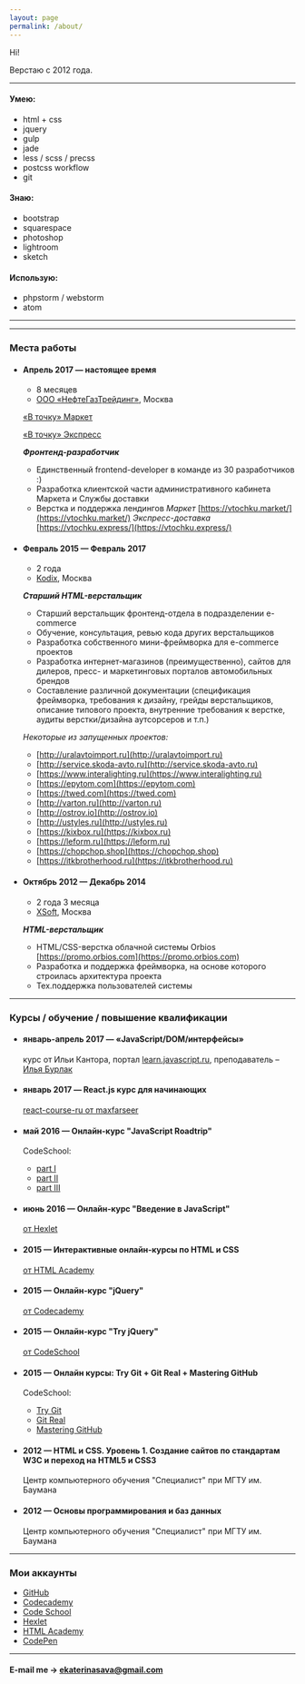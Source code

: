 ```yaml
---
layout: page
permalink: /about/
---
```


Hi!

Верстаю с 2012 года.

---

#### Умею:

* html + css
* jquery
* gulp
* jade
* less / scss / precss
* postcss workflow
* git

#### Знаю:

* bootstrap
* squarespace
* photoshop
* lightroom
* sketch

#### Использую:

* phpstorm / webstorm
* atom

---

<!-- С 30 января по 6 апреля прохожу курс [«JavaScript/DOM/интерфейсы»](https://learn.javascript.ru/courses/js) от Ильи Кантора.

Преподаватель – [Илья Бурлак](https://learn.javascript.ru/profile/ilya-burlak)

#### Новые навыки:

* native/vanilla JavaScript
* ES-2015 (ES6)
* работа с DOM
* Ajax: XMLHttpRequest / fetch
* сборка с Webpack -->

---

### Места работы

* #### Апрель 2017 — настоящее время
  - 8 месяцев
  - [ООО «НефтеГазТрейдинг»](kodi.xxx), Москва

  [«В точку» Маркет](https://vtochku.market/)

  [«В точку» Экспресс](https://vtochku.express/)

  __*Фронтенд-разработчик*__

  - Единственный frontend-developer в команде из 30 разработчиков :)
  - Разработка клиентской части административного кабинета Маркета и Службы доставки
  - Верстка и поддержка лендингов
    _Маркет_ [https://vtochku.market/](https://vtochku.market/)
    _Экспресс-доставка_ [https://vtochku.express/](https://vtochku.express/)


* #### Февраль 2015 — Февраль 2017
  - 2 года
  - [Kodix](kodi.xxx), Москва

  __*Старший HTML-верстальщик*__

  - Старший верстальщик фронтенд-отдела в подразделении e-commerce
  - Обучение, консультация, ревью кода других верстальщиков
  - Разработка собственного мини-фреймворка для e-commerce проектов
  - Разработка интернет-магазинов (преимущественно), сайтов для дилеров, пресс- и маркетинговых порталов автомобильных брендов
  - Составление различной документации (спецификация фреймворка, требования к дизайну, грейды верстальщиков, описание типового проекта, внутренние требования к верстке, аудиты верстки/дизайна аутсорсеров и т.п.)

  _Некоторые из запущенных проектов:_
  - [http://uralavtoimport.ru](http://uralavtoimport.ru)
  - [http://service.skoda-avto.ru](http://service.skoda-avto.ru)
  - [https://www.interalighting.ru](https://www.interalighting.ru)
  - [https://epytom.com](https://epytom.com)
  - [https://twed.com](https://twed.com)
  - [http://varton.ru](http://varton.ru)
  - [http://ostrov.io](http://ostrov.io)
  - [http://ustyles.ru](http://ustyles.ru)
  - [https://kixbox.ru](https://kixbox.ru)
  - [https://leform.ru](https://leform.ru)
  - [https://chopchop.shop](https://chopchop.shop)
  - [https://itkbrotherhood.ru](https://itkbrotherhood.ru)

* #### Октябрь 2012 — Декабрь 2014
  - 2 года 3 месяца
  - [XSoft](xsoft.org), Москва

  __*HTML-верстальщик*__

  - HTML/CSS-верстка облачной системы Orbios [https://promo.orbios.com](https://promo.orbios.com)
  - Разработка и поддержка фреймворка, на основе которого строилась архитектура проекта
  - Тех.поддержка пользователей системы

---  

### Курсы / обучение / повышение квалификации


* #### январь-апрель 2017 — «JavaScript/DOM/интерфейсы»
  курс от Ильи Кантора, портал [learn.javascript.ru](https://learn.javascript.ru/courses/js), преподаватель – [Илья Бурлак](https://learn.javascript.ru/profile/ilya-burlak)

* #### январь 2017 — React.js курс для начинающих
  [react-course-ru от maxfarseer](https://www.gitbook.com/book/maxfarseer/react-course-ru/details)

* #### май 2016 — Онлайн-курс "JavaScript Roadtrip"
  CodeSchool:
  - [part I](https://www.codeschool.com/courses/javascript-road-trip-part-1)
  - [part II](https://www.codeschool.com/courses/javascript-road-trip-part-2)
  - [part III](https://www.codeschool.com/courses/javascript-road-trip-part-3)

* #### июнь 2016 — Онлайн-курс "Введение в JavaScript"
  [от Hexlet](https://ru.hexlet.io/courses/javascript_101)

* #### 2015 — Интерактивные онлайн-курсы по HTML и CSS
  [от HTML Academy](https://htmlacademy.ru/program)

* #### 2015 — Онлайн-курс "jQuery"
  [от Codecademy](https://www.codecademy.com/learn/jquery)

* #### 2015 — Онлайн-курс "Try jQuery"
  [от CodeSchool](https://www.codeschool.com/courses/try-jquery)

* #### 2015 — Онлайн курсы: Try Git + Git Real + Mastering GitHub
  CodeSchool:
  - [Try Git](https://www.codeschool.com/courses/try-git)
  - [Git Real](https://www.codeschool.com/courses/git-real)
  - [Mastering GitHub](https://www.codeschool.com/courses/mastering-github)


* #### 2012 — HTML и CSS. Уровень 1. Создание сайтов по стандартам W3C и переход на HTML5 и СSS3

  Центр компьютерного обучения "Специалист" при МГТУ им. Баумана

* #### 2012 — Основы программирования и баз данных

  Центр компьютерного обучения "Специалист" при МГТУ им. Баумана

---  

### Мои аккаунты

* [GitHub](https://github.com/EkaterinaSava)
* [Codecademy](https://www.codecademy.com/EkaterinaSava)
* [Code School](https://www.codeschool.com/users/EkaterinaSava)
* [Hexlet](https://ru.hexlet.io/u/user-5fbff149371bb7e6)
* [HTML Academy](https://htmlacademy.ru/profile/id67445)
* [CodePen](https://codepen.io/EkaterinaSava/)

---

#### E-mail me → [ekaterinasava@gmail.com](mailto:ekaterinasava@gmail.com)
